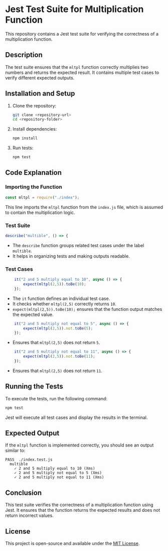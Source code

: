 # Jest Test Suite for Multiplication Function

This repository contains a Jest test suite for verifying the correctness of a multiplication function.

## Description

The test suite ensures that the `mltpl` function correctly multiplies two numbers and returns the expected result. It contains multiple test cases to verify different expected outputs.

## Installation and Setup

1. Clone the repository:
   ```sh
   git clone <repository-url>
   cd <repository-folder>
   ```
2. Install dependencies:
   ```sh
   npm install
   ```
3. Run tests:
   ```sh
   npm test
   ```

## Code Explanation

### Importing the Function

```js
const mltpl = require("./index");
```
This line imports the `mltpl` function from the `index.js` file, which is assumed to contain the multiplication logic.

### Test Suite

```js
describe("multible", () => {
```
- The `describe` function groups related test cases under the label `multible`.
- It helps in organizing tests and making outputs readable.

### Test Cases

```js
    it("2 and 5 multiply equal to 10", async () => {
        expect(mltpl(2,5)).toBe(10);
    });
```
- The `it` function defines an individual test case.
- It checks whether `mltpl(2,5)` correctly returns `10`.
- `expect(mltpl(2,5)).toBe(10);` ensures that the function output matches the expected value.

```js
    it("2 and 5 multiply not equal to 5", async () => {
        expect(mltpl(2,5)).not.toBe(5);
    });
```
- Ensures that `mltpl(2,5)` does not return `5`.

```js
    it("2 and 5 multiply not equal to 11", async () => {
        expect(mltpl(2,5)).not.toBe(11);
    });
```
- Ensures that `mltpl(2,5)` does not return `11`.

## Running the Tests

To execute the tests, run the following command:
```sh
npm test
```
Jest will execute all test cases and display the results in the terminal.

## Expected Output
If the `mltpl` function is implemented correctly, you should see an output similar to:
```
PASS  ./index.test.js
  multible
    ✓ 2 and 5 multiply equal to 10 (Xms)
    ✓ 2 and 5 multiply not equal to 5 (Xms)
    ✓ 2 and 5 multiply not equal to 11 (Xms)
```

## Conclusion
This test suite verifies the correctness of a multiplication function using Jest. It ensures that the function returns the expected results and does not return incorrect values.

## License
This project is open-source and available under the [MIT License](LICENSE).

